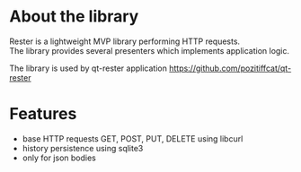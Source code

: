 # About the library
Rester is a lightweight MVP library performing HTTP requests.  
The library provides several presenters which implements application logic.  
  
The library is used by qt-rester application https://github.com/pozitiffcat/qt-rester

# Features
* base HTTP requests GET, POST, PUT, DELETE using libcurl
* history persistence using sqlite3
* only for json bodies
